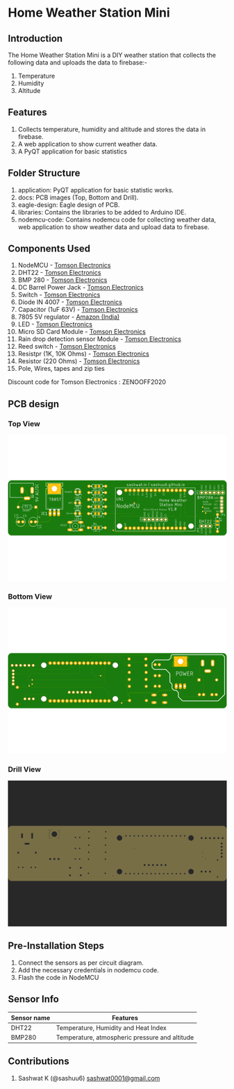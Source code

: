 # Home Weather Station Mini

## Introduction

The Home Weather Station Mini is a DIY weather station that collects the following data and uploads the data to firebase:-

1. Temperature
2. Humidity
3. Altitude

## Features

1. Collects temperature, humidity and altitude and stores the data in firebase.
2. A web application to show current weather data.
3. A PyQT application for basic statistics

## Folder Structure

1. application: PyQT application for basic statistic works.
2. docs: PCB images (Top, Bottom and Drill).
3. eagle-design: Eagle design of PCB.
4. libraries: Contains the libraries to be added to Arduino IDE.
5. nodemcu-code: Contains nodemcu code for collecting weather data, web application to show weather data and upload data to firebase.

## Components Used

1. NodeMCU - [Tomson Electronics](https://www.tomsonelectronics.com/products/buy-nodemcu-esp8266-esp-12e-with-ch340-online?_pos=4&_sid=e5db98597&_ss=r)
2. DHT22 - [Tomson Electronics](https://www.tomsonelectronics.com/products/dht22-digital-temperature-and-humidity-sensor-module-am2302)
3. BMP 280 - [Tomson Electronics](https://www.tomsonelectronics.com/products/bmp-280-barometer-precision-atmospheric-pressure-sensor-module)
4. DC Barrel Power Jack - [Tomson Electronics](https://www.tomsonelectronics.com/products/dc-barrel-power-jack)
5. Switch - [Tomson Electronics](https://www.tomsonelectronics.com/products/6mmx6mmx6mm-micro-switch)
6. Diode IN 4007 - [Tomson Electronics](https://www.tomsonelectronics.com/products/diode-1n-4007)
7. Capacitor (1uF 63V) - [Tomson Electronics](https://www.tomsonelectronics.com/products/100uf-16v-radial-electrolytic-capacitor)
8. 7805 5V regulator - [Amazon (India)](https://www.amazon.in/5-piece-voltage-regulator-7805/dp/0070530572)
9. LED - [Tomson Electronics](https://www.tomsonelectronics.com/products/led-basic-green-5-mm)
10. Micro SD Card Module - [Tomson Electronics](https://www.tomsonelectronics.com/products/micro-sd-card-module)
11. Rain drop detection sensor Module - [Tomson Electronics](https://www.tomsonelectronics.com/products/rain-drop-detection-sensor-rain-detector-weather-module)
12. Reed switch - [Tomson Electronics](https://www.tomsonelectronics.com/products/reed-switch-16mm)
13. Resistpr (1K, 10K Ohms) - [Tomson Electronics](https://www.tomsonelectronics.com/products/1ko-12ko-carbon-film-resistor)
14. Resistor (220 Ohms) - [Tomson Electronics](https://www.tomsonelectronics.com/products/100k-ohm-metal-film-resistor?variant=8737726038107) 
15. Pole, Wires, tapes and zip ties

Discount code for Tomson Electronics : ZENOOFF2020

## PCB design

### Top View

![Top View](docs/main-top.png)

### Bottom View

![Bottom View](docs/main-bottom.png)

### Drill View

![Drill View](docs/main-drills.png)

## Pre-Installation Steps

1. Connect the sensors as per circuit diagram.
2. Add the necessary credentials in nodemcu code.
3. Flash the code in NodeMCU

## Sensor Info

| Sensor name | Features |
|-------------|----------|
| DHT22 | Temperature, Humidity and Heat Index |
| BMP280 | Temperature, atmospheric pressure and altitude |

## Contributions

1. Sashwat K (@sashuu6) <sashwat0001@gmail.com>
